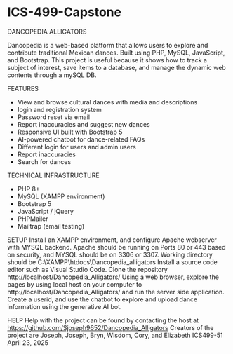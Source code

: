 # ICS-499-Capstone

DANCOPEDIA ALLIGATORS

Dancopedia is a web-based platform that allows users to explore and contribute traditional Mexican dances. Built using PHP, MySQL, JavaScript, and Bootstrap.
This project is useful because it shows how to track a subject of interest, save items to a database, and manage the dynamic web contents through a mySQL DB. 

FEATURES

- View and browse cultural dances with media and descriptions
- login and registration system
- Password reset via email
- Report inaccuracies and suggest new dances
- Responsive UI built with Bootstrap 5
- AI-powered chatbot for dance-related FAQs
- Different login for users and admin users
- Report inaccuracies
- Search for dances
  
  
TECHNICAL INFRASTRUCTURE
- PHP 8+
- MySQL (XAMPP environment)
- Bootstrap 5
- JavaScript / jQuery
- PHPMailer
- Mailtrap (email testing)


SETUP
Install an XAMPP environment, and configure Apache webserver with MYSQL backend. Apache should be running on Ports 80 or 443 based on security, and MYSQL should be on 3306 or 3307.
Working directory should be C:\XAMPP\htdocs\Dancopedia_alligators
Install a source code editor such as Visual Studio Code.
Clone the repository http://localhost/Dancopedia_Alligators/ 
Using a web browser, explore the pages by using local host on your computer to http://localhost/Dancopedia_Alligators/  and  run the server side application.
Create a userid, and use the chatbot to explore and upload dance information using the generative AI bot.


HELP
Help with the project can be found by contacting the host at https://github.com/Sjoseph9652/Dancopedia_Alligators
Creators of the project are Joseph, Joseph, Bryn, Wisdom, Cory, and Elizabeth
ICS499-51
April 23, 2025

